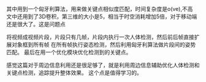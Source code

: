 其中用到一个匈牙利算法，用来做关键点相似度匹配，时间复杂度是o(ve),不高
文中还用到了3D卷积，第三维的大小是5，相当于时空消耗增加5倍，对于移动端还是很大了。这是问题点

将视频成视频片段，片段只有几帧，片段内执行一次人体检测，然后前后帧直接扩展对象框到所有帧
在所有帧执行姿态检测，然后利用匈牙利算法做片段间的姿势匹配。
最后在用一个优化模块优化检测到的关键点。

感觉这篇对于周边信息利用还是很足够了，就是利用周边信息辅助优化人体检测和关键点检测，追踪提升整体效果。
这个点是值得学习的。